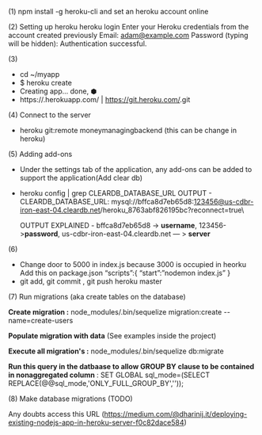 (1)
npm install -g heroku-cli and set an heroku account online

(2) 
Setting up heroku
heroku login
Enter your Heroku credentials from the account created previously
Email: adam@example.com
Password (typing will be hidden):
Authentication successful.

(3)
 - cd ~/myapp
 - $ heroku create
 - Creating app... done, ⬢ <app-name>
 - https://<app-name>.herokuapp.com/ | https://git.heroku.com/<app-name>.git
	
(4)
Connect to the server
 - heroku git:remote moneymanagingbackend (this can be change in heroku)

(5)
Adding add-ons

 - Under the settings tab of the application, any add-ons can be added to support the application(Add clear db)
 
 - heroku config | grep CLEARDB_DATABASE_URL
	OUTPUT - CLEARDB_DATABASE_URL: mysql://bffca8d7eb65d8:123456@us-cdbr-iron-east-04.cleardb.net/heroku_8763abf826195bc?reconnect=true\
		
	OUTPUT EXPLAINED - bffca8d7eb65d8 -> **username**, 123456->**password**, us-cdbr-iron-east-04.cleardb.net — > **server**

(6) 
 - Change door to 5000 in index.js because 3000 is occupied in heorku
            Add this on package.json
            		“scripts”:{
            			“start”:”nodemon index.js”
            	}
 - git add, git commit , git push heroku master


(7) Run migrations (aka create tables on the database)

**Create migration :** node_modules/.bin/sequelize migration:create --name=create-users

**Populate migration with data** (See examples inside the project)

**Execute all migration's :** node_modules/.bin/sequelize db:migrate

**Run this query in the datbaase to allow GROUP BY clause to be contained in nonaggregated column** : SET GLOBAL sql_mode=(SELECT REPLACE(@@sql_mode,'ONLY_FULL_GROUP_BY',''));

(8) Make database migrations (TODO)


Any doubts access this URL (https://medium.com/@dharinij.it/deploying-existing-nodejs-app-in-heroku-server-f0c82dace584)
